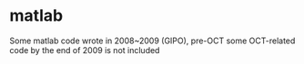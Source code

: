 # matlab
Some matlab code wrote in 2008~2009 (GIPO), pre-OCT
some OCT-related code by the end of 2009 is not included
